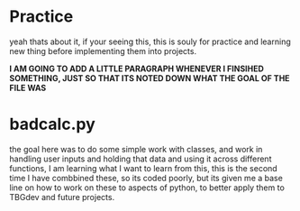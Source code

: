 # Practice
yeah thats about it, if your seeing this, this is souly for practice and learning
new thing before implementing them into projects.

**I AM GOING TO ADD A LITTLE PARAGRAPH WHENEVER I FINSIHED SOMETHING, JUST SO THAT ITS NOTED DOWN WHAT THE GOAL OF THE FILE WAS**

# badcalc.py
the goal here was to do some simple work with classes, and work in handling user inputs and holding that data and using it across different functions, I am learning what I want to learn from this, this is the second time I have combbined these, so its coded poorly, but its given me a base line on how to work on these to aspects of python, to better apply them to TBGdev and future projects.


